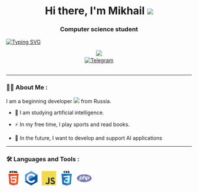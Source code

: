 <h1 align="center">Hi there, I'm Mikhail</a> 
<img src="https://github.com/blackcater/blackcater/raw/main/images/Hi.gif" height="32"/></h1>
<h3 align="center">Computer science student</h3>

[![Typing SVG](https://readme-typing-svg.herokuapp.com?color=%2336BCF7&lines=I'm+glad+to+see+you)](https://git.io/typing-svg)

<div id="header" align="center">
  <img src="https://i.giphy.com/media/v1.Y2lkPTc5MGI3NjExNTlkbTVwdWx2eGYyZnZ4eHE2c2VzM2tzZjYycXJrZWo0dXRhaDNpYiZlcD12MV9pbnRlcm5hbF9naWZfYnlfaWQmY3Q9cw/3kPDmoWdBpQPNhCnUG/giphy.gif" width="250"/>
</div>

<div id="badges" align="center">
  <a href="https://t.me/vertoletek_jimmi">
    <img src="https://img.shields.io/badge/Telegram-blue?style=for-the-badge&logo=telegram&logoColor=white" alt="Telegram"/>
  </a>
</div>
<div align="center">
<img src="https://komarev.com/ghpvc/?username=100serious100&style=flat-square&color=blue" alt=""/>
</div>

---
### :man_technologist: About Me :
I am a beginning developer <img src="https://media.giphy.com/media/WUlplcMpOCEmTGBtBW/giphy.gif" width="30"> from Russia.

- :telescope: I am studying artificial intelligence.

- :zap: In my free time, I play sports and read books.

- :monocle_face: In the future, I want to develop and support AI applications

---
### :hammer_and_wrench: Languages and Tools :
<div>
  <img src="https://github.com/devicons/devicon/blob/master/icons/html5/html5-original-wordmark.svg" title="HTML5" alt="HTML5" width="40" height="40"/>&nbsp;
  <img src="https://github.com/devicons/devicon/blob/master/icons/c/c-original.svg" title="C" alt="C" width="40" height="40"/>&nbsp;
  <img src="https://github.com/devicons/devicon/blob/master/icons/javascript/javascript-original.svg" title="JS" alt="JS" width="40" height="40"/>&nbsp;
  <img src="https://github.com/devicons/devicon/blob/master/icons/css3/css3-original-wordmark.svg" title="CSS" alt="CSS" width="40" height="40"/>&nbsp;
  <img src="https://github.com/devicons/devicon/blob/master/icons/php/php-plain.svg" title="PHP" **alt="PHP" width="40" height="40"/>
</div>
